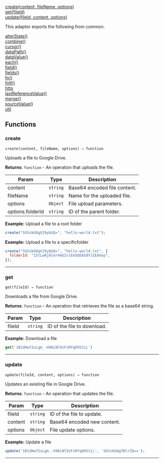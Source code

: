 <dl>
<dt>
    <a href="#create">create(content, fileName, options)</a></dt>
<dt>
    <a href="#get">get(fileId)</a></dt>
<dt>
    <a href="#update">update(fileId, content, options)</a></dt>
</dl>


This adaptor exports the following from common:
<dl>
<dt>
    <a href="/adaptors/packages/common-docs#alterstate">alterState()</a>
</dt>
<dt>
    <a href="/adaptors/packages/common-docs#combine">combine()</a>
</dt>
<dt>
    <a href="/adaptors/packages/common-docs#cursor">cursor()</a>
</dt>
<dt>
    <a href="/adaptors/packages/common-docs#datapath">dataPath()</a>
</dt>
<dt>
    <a href="/adaptors/packages/common-docs#datavalue">dataValue()</a>
</dt>
<dt>
    <a href="/adaptors/packages/common-docs#each">each()</a>
</dt>
<dt>
    <a href="/adaptors/packages/common-docs#field">field()</a>
</dt>
<dt>
    <a href="/adaptors/packages/common-docs#fields">fields()</a>
</dt>
<dt>
    <a href="/adaptors/packages/common-docs#fn">fn()</a>
</dt>
<dt>
    <a href="/adaptors/packages/common-docs#fnif">fnIf()</a>
</dt>
<dt>
    <a href="/adaptors/packages/common-docs#http">http</a>
</dt>
<dt>
    <a href="/adaptors/packages/common-docs#lastreferencevalue">lastReferenceValue()</a>
</dt>
<dt>
    <a href="/adaptors/packages/common-docs#merge">merge()</a>
</dt>
<dt>
    <a href="/adaptors/packages/common-docs#sourcevalue">sourceValue()</a>
</dt>
<dt>
    <a href="/adaptors/packages/common-docs#util">util</a>
</dt></dl>

## Functions
### create

<p><code>create(content, fileName, options) ⇒ function</code></p>

Uploads a file to Google Drive.

**Returns**: <code>function</code> - An operation that uploads the file.  

| Param | Type | Description |
| --- | --- | --- |
| content | <code>string</code> | Base64 encoded file content. |
| fileName | <code>string</code> | Name for the uploaded file. |
| options | <code>Object</code> | File upload parameters. |
| options.folderId | <code>string</code> | ID of the parent folder. |

**Example:** Upload a file to a root folder
```js
create("SGVsbG8gV29ybGQ=", "hello-world.txt");
```
**Example:** Upload a file to a specificfolder
```js
create("SGVsbG8gV29ybGQ=", "hello-world.txt", {
  folderId: "15tLwRj0lmr4mGIslEm5QEAS8YJ1EAXep",
});
```

* * *

### get

<p><code>get(fileId) ⇒ function</code></p>

Downloads a file from Google Drive.

**Returns**: <code>function</code> - An operation that retrieves the file as a base64 string.  

| Param | Type | Description |
| --- | --- | --- |
| fileId | <code>string</code> | ID of the file to download. |

**Example:** Download a file
```js
get('1B1dHwY2uLgm_-U96LNl9zFsRYq8953jL')
```

* * *

### update

<p><code>update(fileId, content, options) ⇒ function</code></p>

Updates an existing file in Google Drive.

**Returns**: <code>function</code> - An operation that updates the file.  

| Param | Type | Description |
| --- | --- | --- |
| fileId | <code>string</code> | ID of the file to update. |
| content | <code>string</code> | Base64 encoded new content. |
| options | <code>Object</code> | File update options. |

**Example:** Update a file
```js
update('1B1dHwY2uLgm_-U96LNl9zFsRYq8953jL', 'SGVsbG8gTWlrZQ==');
```

* * *


